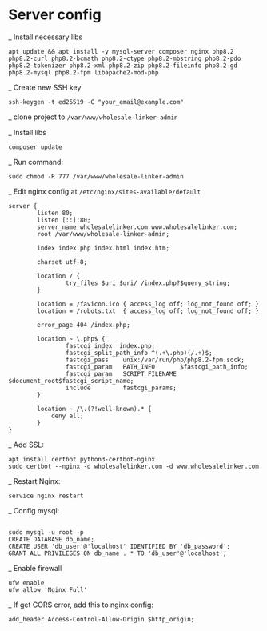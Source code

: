 # Server config

_ Install necessary libs

```
apt update && apt install -y mysql-server composer nginx php8.2 php8.2-curl php8.2-bcmath php8.2-ctype php8.2-mbstring php8.2-pdo php8.2-tokenizer php8.2-xml php8.2-zip php8.2-fileinfo php8.2-gd php8.2-mysql php8.2-fpm libapache2-mod-php
```

_ Create new SSH key

```
ssh-keygen -t ed25519 -C "your_email@example.com"
```

_ clone project to `/var/www/wholesale-linker-admin`

_ Install libs

```
composer update
```

_ Run command:

```
sudo chmod -R 777 /var/www/wholesale-linker-admin
```

_ Edit nginx config at `/etc/nginx/sites-available/default`

```
server {
        listen 80;
        listen [::]:80;
        server_name wholesalelinker.com www.wholesalelinker.com;
        root /var/www/wholesale-linker-admin;

        index index.php index.html index.htm;

        charset utf-8;

        location / {
                try_files $uri $uri/ /index.php?$query_string;
        }

        location = /favicon.ico { access_log off; log_not_found off; }
        location = /robots.txt  { access_log off; log_not_found off; }

        error_page 404 /index.php;

        location ~ \.php$ {
                fastcgi_index  index.php;
                fastcgi_split_path_info ^(.+\.php)(/.+)$;
                fastcgi_pass    unix:/var/run/php/php8.2-fpm.sock;
                fastcgi_param   PATH_INFO       $fastcgi_path_info;
                fastcgi_param   SCRIPT_FILENAME $document_root$fastcgi_script_name;
                include         fastcgi_params;
        }

        location ~ /\.(?!well-known).* {
            deny all;
        }
}
```

_ Add SSL:

```
apt install certbot python3-certbot-nginx
sudo certbot --nginx -d wholesalelinker.com -d www.wholesalelinker.com
```

_ Restart Nginx:

```
service nginx restart
```

_ Config mysql:

```

sudo mysql -u root -p
CREATE DATABASE db_name;
CREATE USER 'db_user'@'localhost' IDENTIFIED BY 'db_password';
GRANT ALL PRIVILEGES ON db_name . * TO 'db_user'@'localhost';

```

_ Enable firewall

```
ufw enable
ufw allow 'Nginx Full'
```

_ If get CORS error, add this to nginx config:

```
add_header Access-Control-Allow-Origin $http_origin;
```
